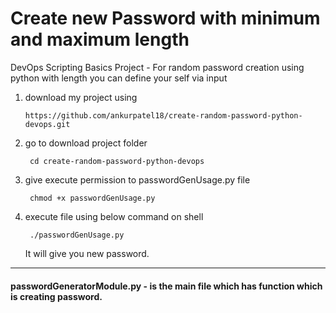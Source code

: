 # Create new Password with minimum and maximum length 
DevOps Scripting Basics Project - For random password creation using python with length you can define your self via input


1) download my project using 

      `https://github.com/ankurpatel18/create-random-password-python-devops.git`
  

2) go to download project folder

        cd create-random-password-python-devops

3) give execute permission to passwordGenUsage.py file

        chmod +x passwordGenUsage.py

4) execute file using below command on shell

        ./passwordGenUsage.py

   It will give you new password.

***


#### passwordGeneratorModule.py - is the main file which has function which is creating password.

